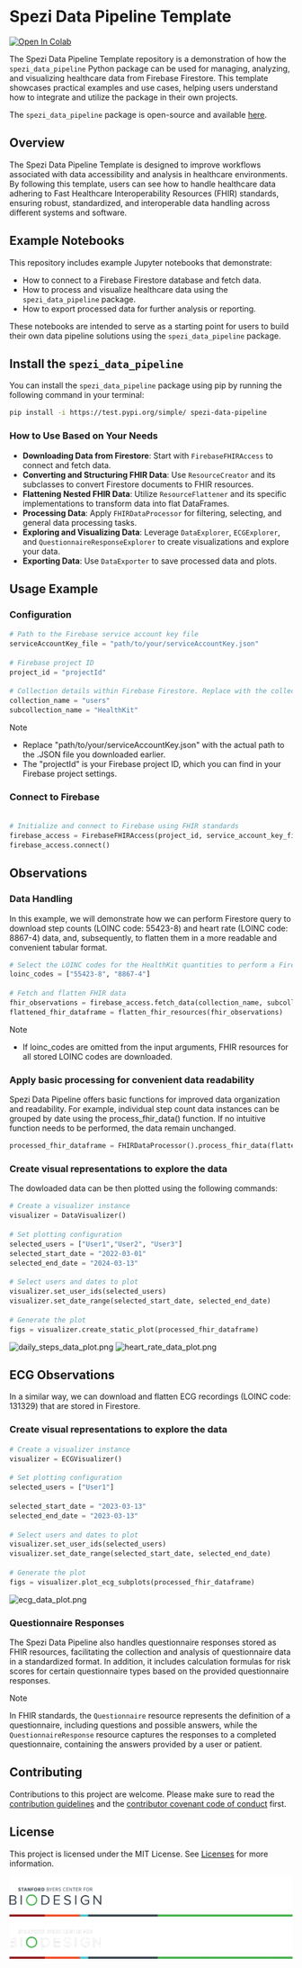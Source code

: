 <!--

This source file is part of the Stanford Spezi open-source project.

SPDX-FileCopyrightText: 2024 Stanford University and the project authors (see CONTRIBUTORS.md)

SPDX-License-Identifier: MIT

-->

# Spezi Data Pipeline Template

<a target="_blank" href="https://colab.research.google.com/github/StanfordSpezi/SpeziDataPipelineTemplate/blob/main/SpeziDataPipelineTemplate.ipynb">
<img src="https://colab.research.google.com/assets/colab-badge.svg" alt="Open In Colab"/>
</a>

The Spezi Data Pipeline Template repository is a demonstration of how the `spezi_data_pipeline` Python package can be used for managing, analyzing, and visualizing healthcare data from Firebase Firestore. This template showcases practical examples and use cases, helping users understand how to integrate and utilize the package in their own projects. 

The `spezi_data_pipeline` package is open-source and available [here](https://github.com/StanfordSpezi/SpeziDataPipeline).

## Overview

The Spezi Data Pipeline Template is designed to improve workflows associated with data accessibility and analysis in healthcare environments. By following this template, users can see how to handle healthcare data adhering to Fast Healthcare Interoperability Resources (FHIR) standards, ensuring robust, standardized, and interoperable data handling across different systems and software.

## Example Notebooks

This repository includes example Jupyter notebooks that demonstrate:

- How to connect to a Firebase Firestore database and fetch data.
- How to process and visualize healthcare data using the `spezi_data_pipeline` package.
- How to export processed data for further analysis or reporting.

These notebooks are intended to serve as a starting point for users to build their own data pipeline solutions using the `spezi_data_pipeline` package.

## Install the `spezi_data_pipeline`

You can install the `spezi_data_pipeline` package using pip by running the following command in your terminal:

```bash
pip install -i https://test.pypi.org/simple/ spezi-data-pipeline
```

### How to Use Based on Your Needs
- **Downloading Data from Firestore**: Start with `FirebaseFHIRAccess` to connect and fetch data.
- **Converting and Structuring FHIR Data**: Use `ResourceCreator` and its subclasses to convert Firestore documents to FHIR resources.
- **Flattening Nested FHIR Data**: Utilize `ResourceFlattener` and its specific implementations to transform data into flat DataFrames.
- **Processing Data**: Apply `FHIRDataProcessor` for filtering, selecting, and general data processing tasks.
- **Exploring and Visualizing Data**: Leverage `DataExplorer`, `ECGExplorer`, and `QuestionnaireResponseExplorer` to create visualizations and explore your data.
- **Exporting Data**: Use `DataExporter` to save processed data and plots.


## Usage Example

### Configuration

```python
# Path to the Firebase service account key file
serviceAccountKey_file = "path/to/your/serviceAccountKey.json"

# Firebase project ID
project_id = "projectId"

# Collection details within Firebase Firestore. Replace with the collection names in your project.
collection_name = "users"
subcollection_name = "HealthKit"

```

> [!NOTE]
>
> - Replace "path/to/your/serviceAccountKey.json" with the actual path to the .JSON file you downloaded earlier.
> - The "projectId" is your Firebase project ID, which you can find in your Firebase project settings.

### Connect to Firebase

```python

# Initialize and connect to Firebase using FHIR standards
firebase_access = FirebaseFHIRAccess(project_id, service_account_key_file)
firebase_access.connect()
```

## Observations

### Data Handling

In this example, we will demonstrate how we can perform Firestore query to download step counts (LOINC code: 55423-8) and heart rate (LOINC code: 8867-4) data, and, subsequently, to flatten them in a more readable and convenient tabular format.

```python
# Select the LOINC codes for the HealthKit quantities to perform a Firebase query
loinc_codes = ["55423-8", "8867-4"]

# Fetch and flatten FHIR data
fhir_observations = firebase_access.fetch_data(collection_name, subcollection_name, loinc_codes)
flattened_fhir_dataframe = flatten_fhir_resources(fhir_observations)
```

> [!NOTE]
>
> - If loinc_codes are omitted from the input arguments, FHIR resources for all stored LOINC codes are downloaded.

### Apply basic processing for convenient data readability

Spezi Data Pipeline offers basic functions for improved data organization and readability. For example, individual step count data instances can be grouped by date using the process_fhir_data() function. If no intuitive function needs to be performed, the data remain unchanged.

```python
processed_fhir_dataframe = FHIRDataProcessor().process_fhir_data(flattened_fhir_dataframe)
```

### Create visual representations to explore the data

The dowloaded data can be then plotted using the following commands:

```python
# Create a visualizer instance
visualizer = DataVisualizer()

# Set plotting configuration
selected_users = ["User1","User2", "User3"]
selected_start_date = "2022-03-01"
selected_end_date = "2024-03-13"

# Select users and dates to plot
visualizer.set_user_ids(selected_users)
visualizer.set_date_range(selected_start_date, selected_end_date)

# Generate the plot
figs = visualizer.create_static_plot(processed_fhir_dataframe)
```

![daily_steps_data_plot.png](https://github.com/StanfordSpezi/SpeziDataPipelineTemplate/blob/main/Figures/daily_steps_data_plot.png)
![heart_rate_data_plot.png](https://github.com/StanfordSpezi/SpeziDataPipelineTemplate/blob/main/Figures/heart_rate_data_plot.png)

## ECG Observations

In a similar way, we can download and flatten ECG recordings (LOINC code: 131329) that are stored in Firestore.

### Create visual representations to explore the data

```python
# Create a visualizer instance
visualizer = ECGVisualizer()

# Set plotting configuration
selected_users = ["User1"]

selected_start_date = "2023-03-13"
selected_end_date = "2023-03-13"

# Select users and dates to plot
visualizer.set_user_ids(selected_users)
visualizer.set_date_range(selected_start_date, selected_end_date)

# Generate the plot
figs = visualizer.plot_ecg_subplots(processed_fhir_dataframe)
```

![ecg_data_plot.png](https://github.com/StanfordSpezi/SpeziDataPipelineTemplate/blob/main/Figures/ecg_data_plot.png)


### Questionnaire Responses
The Spezi Data Pipeline also handles questionnaire responses stored as FHIR resources, facilitating the collection and analysis of questionnaire data in a standardized format. In addition, it includes calculation formulas for risk scores for certain questionnaire types based on the provided questionnaire responses.

> [!NOTE]
> 
> In FHIR standards, the `Questionnaire` resource represents the definition of a questionnaire, including questions and possible answers, while the `QuestionnaireResponse` resource captures the responses to a completed questionnaire, containing the answers provided by a user or patient.


## Contributing

Contributions to this project are welcome. Please make sure to read the [contribution guidelines](https://github.com/StanfordSpezi/.github/blob/main/CONTRIBUTING.md) and the [contributor covenant code of conduct](https://github.com/StanfordSpezi/.github/blob/main/CODE_OF_CONDUCT.md) first.

## License

This project is licensed under the MIT License. See [Licenses](https://github.com/StanfordSpezi/SpeziAccessGuard/tree/main/LICENSES) for more information.

![Spezi Footer](https://raw.githubusercontent.com/StanfordSpezi/.github/main/assets/FooterLight.png#gh-light-mode-only)
![Spezi Footer](https://raw.githubusercontent.com/StanfordSpezi/.github/main/assets/FooterDark.png#gh-dark-mode-only)

